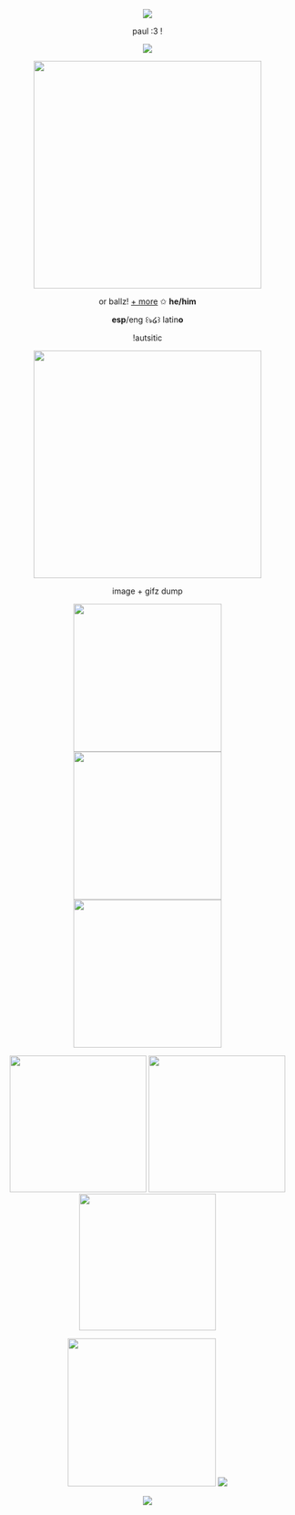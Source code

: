 <p align=center><img src="https://64.media.tumblr.com/aad433ac0531ed940318abfae8e297b0/b0dfa3373b63dfcf-97/s500x750/fb2e17ab1adb57c3ae7da9f52ce29cc1133883e5.pnj"/></p>
<p align=center>paul :3 !</p>
<p align=center><img src="https://64.media.tumblr.com/eda30f1ca12994150597024eb884faf9/f985df7ea88bbca4-93/s2048x3072_c0,8889,100000,81111/e3c0b707fc0449b171a4126e92980a0fba4f96fe.gifv"/></p>
<p align=center><img src="https://64.media.tumblr.com/df88d9cefaab04e5ff5c3e792ec3af1c/3461ade0a7114c32-9e/s540x810/6e1c7896a4a0889d3dfd7c4daec20ada4a97baef.pnj" width="400"/></p>
<p align=center>or ballz! <a href="https://pronouns.cc/@paul">+ more</a> ✩ <b>he/him</b></p>
<p align=center><b>esp</b>/eng ꒰ঌ໒꒱ latin<b>o</b></p>
<p align=center>!autsitic</p>
<p align=center><img src="https://64.media.tumblr.com/29372e97fbec6e8199702e05d4075fb4/3461ade0a7114c32-3a/s540x810/3a6b1db38dff7fee92467cc1d10049b00618b06d.pnj" width="400"/></p>
<p align=center>image + gifz dump</p>
<p align=center><img src="https://64.media.tumblr.com/b62dbac255ca5ce6b79c5afcd85e0fae/d76392d2d4c95529-fa/s1280x1920/c58d8a5a410c6170ac83411ff0c56e06596db694.jpg" height="260"/>
  <img src="https://64.media.tumblr.com/2d3ff8ec58eb506306f47dafe2d1e1ed/8a5277336a24d217-16/s540x810/84d667d5cb481059734ef39e963e8599389ffa52.jpg" height="260"/>
<img src="https://44.media.tumblr.com/921afe4da29955b73606f95d191ea99d/a3db5054f3efd174-6d/s540x810_f1/97ed6284e6996647703da4c22d88afd99bf7d8bf.gif" height="260"/></p>
  <p align=center><img src="https://64.media.tumblr.com/97f8686f6f09e6fe8fda03e0b4bd2bf8/tumblr_pb5zl8WQok1r0u1meo9_400.gifv" height="240"/>
  <img src="https://64.media.tumblr.com/e76dc0c90a174a9260d7ab248b4f0dc3/df9b4a3e34382f82-b4/s250x400/41765e771d594096c92cc71f9de9bbc4f7f104f5.jpg" height="240"/>
  <img src="https://64.media.tumblr.com/a186a902ffabfc11de21c8b8d2610abc/74a954ff22b4273d-59/s250x400/5c5730f4631c611d29288ad55ce5a303423bbffc.jpg" height="240"/></p>
    <p align=center><img src="https://i.pinimg.com/564x/cb/92/50/cb925009c0c671472cfd17eb768fd61f.jpg" height="260"/> <img src="https://files.catbox.moe/imklxl.gif"/>
    </p>
      <p align=center></p>

<p align=center><img src="https://64.media.tumblr.com/15d77980c8a9ee8e16da73abef62ba2e/b0dfa3373b63dfcf-de/s500x750/c7209cfaddd1d0447087622a9073a4d94fd83845.pnj"/></p>
